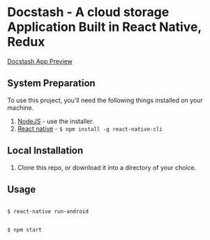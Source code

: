 Docstash - A cloud storage Application Built in React Native, Redux
=============================

[ Docstash App Preview](https://appetize.io/embed/xbyde6mu8v94ecvr7nukehbzhm?device=nexus5&scale=100&autoplay=false&orientation=portrait&deviceColor=black&language=en)




## System Preparation

To use this project, you'll need the following things installed on your machine.

1. [NodeJS](http://nodejs.org) - use the installer.
3. [React native](https://facebook.github.io/react-native/docs/getting-started.html) - `$ npm install -g react-native-cli`

## Local Installation

1. Clone this repo, or download it into a directory of your choice.

## Usage
```shell

$ react-native run-android


$ npm start
```
